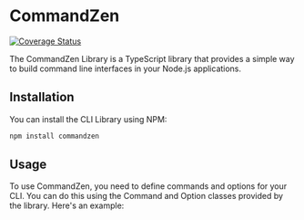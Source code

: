 # CommandZen

[![Coverage Status](https://coveralls.io/repos/github/Lokicoule/commandzen/badge.svg?branch=main)](https://coveralls.io/github/Lokicoule/commandzen?branch=main)

The CommandZen Library is a TypeScript library that provides a simple way to build command line interfaces in your Node.js applications.

## Installation

You can install the CLI Library using NPM:

```sh
npm install commandzen
```

## Usage

To use CommandZen, you need to define commands and options for your CLI. You can do this using the Command and Option classes provided by the library. Here's an example:
